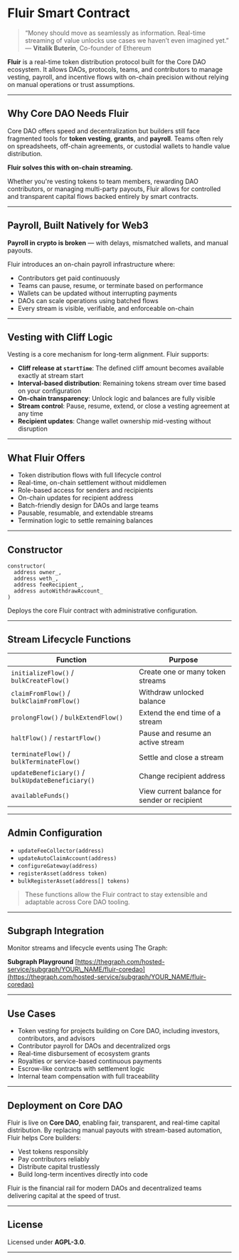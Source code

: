 

# Fluir Smart Contract

> “Money should move as seamlessly as information. Real-time streaming of value unlocks use cases we haven’t even imagined yet.”
> — **Vitalik Buterin**, Co-founder of Ethereum

**Fluir** is a real-time token distribution protocol built for the Core DAO ecosystem. It allows DAOs, protocols, teams, and contributors to manage vesting, payroll, and incentive flows with on-chain precision  without relying on manual operations or trust assumptions.

---

## Why Core DAO Needs Fluir

Core DAO offers speed and decentralization  but builders still face fragmented tools for **token vesting**, **grants**, and **payroll**. Teams often rely on spreadsheets, off-chain agreements, or custodial wallets to handle value distribution.

**Fluir solves this with on-chain streaming.**

Whether you're vesting tokens to team members, rewarding DAO contributors, or managing multi-party payouts, Fluir allows for controlled and transparent capital flows backed entirely by smart contracts.

---

## Payroll, Built Natively for Web3

**Payroll in crypto is broken** — with delays, mismatched wallets, and manual payouts.

Fluir introduces an on-chain payroll infrastructure where:

* Contributors get paid continuously
* Teams can pause, resume, or terminate based on performance
* Wallets can be updated without interrupting payments
* DAOs can scale operations using batched flows
* Every stream is visible, verifiable, and enforceable on-chain

---

## Vesting with Cliff Logic

Vesting is a core mechanism for long-term alignment. Fluir supports:

* **Cliff release at `startTime`**: The defined cliff amount becomes available exactly at stream start
* **Interval-based distribution**: Remaining tokens stream over time based on your configuration
* **On-chain transparency**: Unlock logic and balances are fully visible
* **Stream control**: Pause, resume, extend, or close a vesting agreement at any time
* **Recipient updates**: Change wallet ownership mid-vesting without disruption

---

## What Fluir Offers

* Token distribution flows with full lifecycle control
* Real-time, on-chain settlement without middlemen
* Role-based access for senders and recipients
* On-chain updates for recipient address
* Batch-friendly design for DAOs and large teams
* Pausable, resumable, and extendable streams
* Termination logic to settle remaining balances

---

## Constructor

```solidity
constructor(
  address owner_,
  address weth_,
  address feeRecipient_,
  address autoWithdrawAccount_
)
```

Deploys the core Fluir contract with administrative configuration.

---

## Stream Lifecycle Functions

| Function                                          | Purpose                                      |
| ------------------------------------------------- | -------------------------------------------- |
| `initializeFlow()` / `bulkCreateFlow()`           | Create one or many token streams             |
| `claimFromFlow()` / `bulkClaimFromFlow()`         | Withdraw unlocked balance                    |
| `prolongFlow()` / `bulkExtendFlow()`              | Extend the end time of a stream              |
| `haltFlow()` / `restartFlow()`                    | Pause and resume an active stream            |
| `terminateFlow()` / `bulkTerminateFlow()`         | Settle and close a stream                    |
| `updateBeneficiary()` / `bulkUpdateBeneficiary()` | Change recipient address                     |
| `availableFunds()`                                | View current balance for sender or recipient |

---

## Admin Configuration

* `updateFeeCollector(address)`
* `updateAutoClaimAccount(address)`
* `configureGateway(address)`
* `registerAsset(address token)`
* `bulkRegisterAsset(address[] tokens)`

> These functions allow the Fluir contract to stay extensible and adaptable across Core DAO tooling.

---

## Subgraph Integration

Monitor streams and lifecycle events using The Graph:

**Subgraph Playground**
[https://thegraph.com/hosted-service/subgraph/YOUR\_NAME/fluir-coredao](https://thegraph.com/hosted-service/subgraph/YOUR_NAME/fluir-coredao)

---

## Use Cases

* Token vesting for projects building on Core DAO, including investors, contributors, and advisors
* Contributor payroll for DAOs and decentralized orgs
* Real-time disbursement of ecosystem grants
* Royalties or service-based continuous payments
* Escrow-like contracts with settlement logic
* Internal team compensation with full traceability

---

## Deployment on Core DAO

Fluir is live on **Core DAO**, enabling fair, transparent, and real-time capital distribution. By replacing manual payouts with stream-based automation, Fluir helps Core builders:

* Vest tokens responsibly
* Pay contributors reliably
* Distribute capital trustlessly
* Build long-term incentives directly into code

Fluir is the financial rail for modern DAOs and decentralized teams  delivering capital at the speed of trust.

---

## License

Licensed under **AGPL-3.0**.

---


